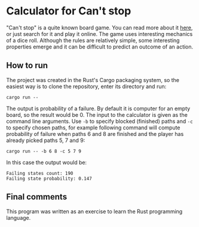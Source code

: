 # Calculator for Can't stop

"Can't stop" is a quite known board game. You can read more about it [here](https://en.wikipedia.org/wiki/Can't_Stop_(board_game)), or just search for it and play it online. The game uses interesting mechanics of a dice roll. Although the rules are relatively simple, some interesting properties emerge and it can be difficult to predict an outcome of an action. 

## How to run

The project was created in the Rust's Cargo packaging system, so the easiest way is to clone the repository, enter its directory and run:

    cargo run --

The output is probability of a failure. By default it is computer for an empty board, so the result would be 0. The input to the calculator is given as the command line arguments. Use `-b` to specify blocked (finished) paths and `-c` to specify chosen paths, for example following command will compute probability of failure when paths 6 and 8 are finished and the player has already picked paths 5, 7 and 9:

    cargo run -- -b 6 8 -c 5 7 9

In this case the output would be:

    Failing states count: 190
    Failing state probability: 0.147

## Final comments
This program was written as an exercise to learn the Rust programming language.
